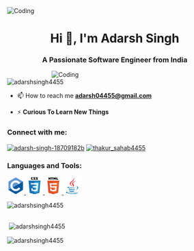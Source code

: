 <img align = "Top" alt="Coding" width="1000" height="300" src = "https://github.com/AdarshSingh4455/AdarshSingh4455/blob/main/ADARSH%20SINGH%20(1).png?raw=true">
<h1 align="center">Hi 👋, I'm Adarsh Singh</h1>
<h3 align="center">A Passionate Software Engineer from India</h3>

<img align = "right" alt="Coding" width="400" src = "https://media.tenor.com/Aw2-4sShkCUAAAAd/coding.gif">
<p align="left"> <img src="https://komarev.com/ghpvc/?username=adarshsingh4455&label=Profile%20views&color=0e75b6&style=flat" alt="adarshsingh4455" /> </p>

- 📫 How to reach me **adarsh04455@gmail.com**

- ⚡ **Curious To Learn New Things**

<h3 align="left">Connect with me:</h3>
<p align="left">
<a href="https://linkedin.com/in/adarsh-singh4455" target="blank"><img align="center" src="https://raw.githubusercontent.com/rahuldkjain/github-profile-readme-generator/master/src/images/icons/Social/linked-in-alt.svg" alt="adarsh-singh-18709182b" height="30" width="40" /></a>
<a href="https://instagram.com/thakur_sahab4455" target="blank"><img align="center" src="https://raw.githubusercontent.com/rahuldkjain/github-profile-readme-generator/master/src/images/icons/Social/instagram.svg" alt="thakur_sahab4455" height="30" width="40" /></a>
</p>

<h3 align="left">Languages and Tools:</h3>
<p align="left"> <a href="https://www.cprogramming.com/" target="_blank" rel="noreferrer"> <img src="https://raw.githubusercontent.com/devicons/devicon/master/icons/c/c-original.svg" alt="c" width="40" height="40"/> </a> <a href="https://www.w3schools.com/css/" target="_blank" rel="noreferrer"> <img src="https://raw.githubusercontent.com/devicons/devicon/master/icons/css3/css3-original-wordmark.svg" alt="css3" width="40" height="40"/> </a> <a href="https://www.w3.org/html/" target="_blank" rel="noreferrer"> <img src="https://raw.githubusercontent.com/devicons/devicon/master/icons/html5/html5-original-wordmark.svg" alt="html5" width="40" height="40"/> </a> <a href="https://www.java.com" target="_blank" rel="noreferrer"> <img src="https://raw.githubusercontent.com/devicons/devicon/master/icons/java/java-original.svg" alt="java" width="40" height="40"/> </a> </p>

<p><img align="left" src="https://github-readme-stats.vercel.app/api/top-langs?username=adarshsingh4455&show_icons=true&locale=en&layout=compact" alt="adarshsingh4455" /></p> <br><br>

<p>&nbsp;<img align="center" src="https://github-readme-stats.vercel.app/api?username=adarshsingh4455&show_icons=true&locale=en" alt="adarshsingh4455" /></p>

<p><img align="center" src="https://github-readme-streak-stats.herokuapp.com/?user=adarshsingh4455&" alt="adarshsingh4455" /></p>
